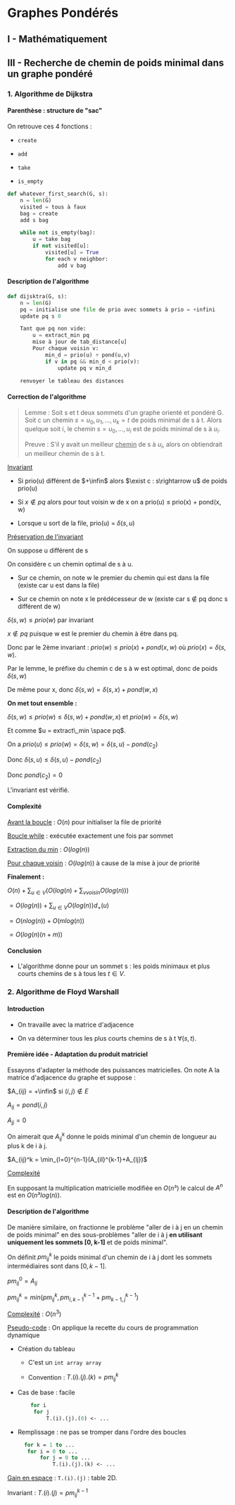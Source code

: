 # Graphes Pondérés

## I - Mathématiquement

## III - Recherche de chemin de poids minimal dans un graphe pondéré

### 1. Algorithme de Dijkstra

#### Parenthèse : structure de "sac"

On retrouve ces 4 fonctions :

* `create`

* `add`

* `take`

* `is_empty`

```python
def whatever_first_search(G, s):
    n = len(G)
    visited = tous à faux
    bag = create
    add s bag

    while not is_empty(bag):
        u = take bag
        if not visited[u]:
            visited[u] = True
            for each v neighbor:
                add v bag
```

#### Description de l'algorithme

```python
def dijsktra(G, s):
    n = len(G)
    pq = initialise une file de prio avec sommets à prio = +infini
    update pq s 0

    Tant que pq non vide:
        u = extract_min pq
        mise à jour de tab_distance[u]
        Pour chaque voisin v:
            min_d = prio(u) + pond(u,v)
            if v in pq && min_d < prio(v):
                update pq v min_d

    renvoyer le tableau des distances
```

#### Correction de l'algorithme

> Lemme : Soit s et t deux sommets d'un graphe orienté et pondéré G. Soit c un chemin $s = u_0, u_1, ..., u_k = t$ de poids minimal de s à t. Alors quelque soit i, le chemin $s = u_0,..., u_i$ est de poids minimal de s à $u_i$.
> 
> Preuve : S'il y avait un meilleur <u>chemin</u> de s à $u_i$, alors on obtiendrait un meilleur chemin de s à t.



<u>Invariant</u>

* Si prio(u) différent de $+\infin$ alors $\exist c : s\rightarrow u$ de poids prio(u)

* Si $x \notin pq$ alors pour tout voisin w de x on a prio(u) $\le$ prio(x) + pond(x, w)

* Lorsque u sort de la file, prio(u) = $\delta(s,u)$



<u>Préservation de l'invariant</u>

On suppose u différent de s

On considère c un chemin optimal de s à u.

* Sur ce chemin, on note w le premier du chemin qui est dans la file (existe car u est dans la file)

* Sur ce chemin on note x le prédécesseur de w (existe car s $\notin$ pq donc s différent de w)

$\delta(s,w) \le prio(w)$ par invariant

$x \notin pq$ puisque w est le premier du chemin à être dans pq.

Donc par le 2ème invariant : $prio(w) \le prio(x) + pond(x,w)$ où $prio(x) = \delta(s,w)$.

Par le lemme, le préfixe du chemin c de s à w est optimal, donc de poids $\delta(s,w)$

De même pour x, donc $\delta(s,w) = \delta(s,x)+pond(w,x)$

**On met tout ensemble :**

$\delta(s,w) \le prio(w) \le \delta(s,w)+pond(w,x)$ et $prio(w) = \delta(s,w)$

Et comme $u = extract\_min \space pq$. 

On a $prio(u) \le prio(w) = \delta(s,w) = \delta(s,u) - pond(c_2)$

Donc $\delta(s,u) \le \delta(s,u)-pond(c_2)$

Donc $pond(c_2) = 0$

L'invariant est vérifié.



#### Complexité

<u>Avant la boucle</u> : $O(n)$ pour initialiser la file de priorité

<u>Boucle while</u> : exécutée exactement une fois par sommet

<u>Extraction du min</u> : $O(log(n))$

<u>Pour chaque voisin</u> : $O(log(n))$ à cause de la mise à jour de priorité

**Finalement :**

$O(n) + \sum_{u\in V}{(O(log(n)+\sum_{v voisin}{O(log(n))})}$

$= O(log(n)) + \sum_{u \in V}{O(log(n))d_+(u)}$

$= O(nlog(n)) + O(mlog(n))$

$= O(log (n)(n+m))$

#### Conclusion

* L'algorithme donne pour un sommet s : les poids minimaux et plus courts chemins de s à tous les $t\in V$.

### 2. Algorithme de Floyd Warshall

#### Introduction

* On travaille avec la matrice d'adjacence

* On va déterminer tous les plus courts chemins de s à t $\forall (s,t)$.

#### Première idée - Adaptation du produit matriciel

Essayons d'adapter la méthode des puissances matricielles. On note A la matrice d'adjacence du graphe et suppose :

$A_{ij} = +\infin$ si $(i,j)\notin E$

$A_{ij} = pond(i,j)$

$A_{jj} = 0$

On aimerait que $A_{ij}^k$ donne le poids minimal d'un chemin de longueur au plus k de i à j. 

$A_{ij}^k = \min_{l=0}^{n-1}(A_{il}^{k-1}+A_{lj})$ 

<u>Complexité</u>

En supposant la multiplication matricielle modifiée en $O(n³)$ le calcul de $A^n$ est en $O(n³log(n))$.

#### Description de l'algorithme

De manière similaire, on fractionne le problème "aller de i à j en un chemin de poids minimal" en des sous-problèmes "aller de i à j **en utilisant uniquement les sommets [0, k-1]** et de poids minimal".

On définit $pm_{ij}^k$ le poids minimal d'un chemin de i à j dont les sommets intermédiaires sont dans $[0,k-1]$.

$pm_{ij}^0 = A_{ij}$

$pm_{ij}^k = min(pm_{ij}^k, pm_{i,k-1}^{k-1}+pm_{k-1,j}^{k-1})$

<u>Complexité</u> : $O(n^3)$

<u>Pseudo-code</u> : On applique la recette du cours de programmation dynamique

* Création du tableau
  
  * C'est un `int array array`
  
  * Convention : $T.(i).(j).(k) = pm_{ij}^k$

* Cas de base : facile
  
  ```ocaml
      for i
       for j
           T.(i).(j).(0) <- ...
  ```

* Remplissage : ne pas se tromper dans l'ordre des boucles
  
  ```ocaml
    for k = 1 to ...
     for i = 0 to ...
         for j = 0 to ...
             T.(i).(j).(k) <- ...
  ```

<u>Gain en espace</u> : `T.(i).(j)` : table 2D.

Invariant : $T.(i).(j) = pm_{ij}^{k-1}$


